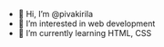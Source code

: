- 👋 Hi, I’m @pivakirila
- 👀 I’m interested in web development
- 🌱 I’m currently learning HTML, CSS
<!---
pivakirila/pivakirila is a ✨ special ✨ repository because its `README.md` (this file) appears on your GitHub profile.
You can click the Preview link to take a look at your changes.
--->
